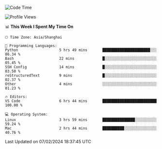 <!--START_SECTION:waka-->
![Code Time](http://img.shields.io/badge/Code%20Time-347%20hrs%2026%20mins-blue)

![Profile Views](http://img.shields.io/badge/Profile%20Views-1-blue)

📊 **This Week I Spent My Time On** 

```text
🕑︎ Time Zone: Asia/Shanghai

💬 Programming Languages: 
Python                   5 hrs 49 mins       ██████████████████████░░░   86.34 % 
Bash                     22 mins             █░░░░░░░░░░░░░░░░░░░░░░░░   05.45 % 
SSH Config               14 mins             █░░░░░░░░░░░░░░░░░░░░░░░░   03.50 % 
reStructuredText         9 mins              █░░░░░░░░░░░░░░░░░░░░░░░░   02.37 % 
Other                    4 mins              ░░░░░░░░░░░░░░░░░░░░░░░░░   01.23 % 

🔥 Editors: 
VS Code                  6 hrs 44 mins       █████████████████████████   100.00 % 

💻 Operating System: 
Linux                    3 hrs 59 mins       ███████████████░░░░░░░░░░   59.24 % 
Mac                      2 hrs 44 mins       ██████████░░░░░░░░░░░░░░░   40.76 % 
```


 Last Updated on 07/02/2024 18:37:45 UTC
<!--END_SECTION:waka-->
